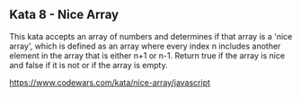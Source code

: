 ## Kata 8 - Nice Array

This kata accepts an array of numbers and determines if that array is a 'nice array', which is defined as an array where every index n includes another element in the array that is either n+1 or n-1. Return true if the array is nice and false if it is not or if the array is empty.

https://www.codewars.com/kata/nice-array/javascript